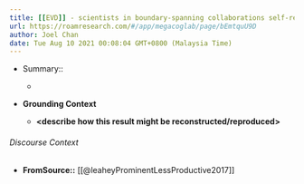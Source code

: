 ```yaml
---
title: [[EVD]] - scientists in boundary-spanning collaborations self-reported more communication and other collaboration overheads that hindered productivity (and got better over time) - [[@leaheyProminentLessProductive2017]]
url: https://roamresearch.com/#/app/megacoglab/page/bEmtquU9D
author: Joel Chan
date: Tue Aug 10 2021 00:08:04 GMT+0800 (Malaysia Time)
---
```


- Summary::

    - __<summarize the result in a bit more detail here>__
- **Grounding Context**

    - __<describe how this result might be reconstructed/reproduced>__

###### Discourse Context

- **FromSource::** [[@leaheyProminentLessProductive2017]]
